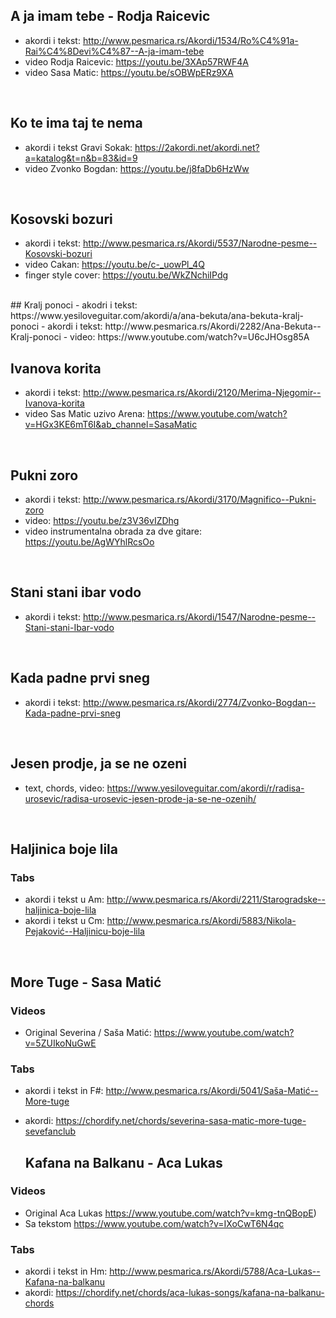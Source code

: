 ## A ja imam tebe - Rodja Raicevic
- akordi i tekst: http://www.pesmarica.rs/Akordi/1534/Ro%C4%91a-Rai%C4%8Devi%C4%87--A-ja-imam-tebe
- video Rodja Raicevic: https://youtu.be/3XAp57RWF4A
- video Sasa Matic: https://youtu.be/sOBWpERz9XA

<br/>

## Ko te ima taj te nema
- akordi i tekst Gravi Sokak: https://2akordi.net/akordi.net?a=katalog&t=n&b=83&id=9
- video Zvonko Bogdan: https://youtu.be/j8faDb6HzWw

<br/>

## Kosovski bozuri
- akordi i tekst: http://www.pesmarica.rs/Akordi/5537/Narodne-pesme--Kosovski-bozuri
- video Cakan: https://youtu.be/c-_uowPl_4Q
- finger style cover: https://youtu.be/WkZNchiIPdg

<br/>
## Kralj ponoci
- akodri i tekst: https://www.yesiloveguitar.com/akordi/a/ana-bekuta/ana-bekuta-kralj-ponoci
- akordi i tekst: http://www.pesmarica.rs/Akordi/2282/Ana-Bekuta--Kralj-ponoci
- video: https://www.youtube.com/watch?v=U6cJHOsg85A

<br/>

## Ivanova korita
- akordi i tekst: http://www.pesmarica.rs/Akordi/2120/Merima-Njegomir--Ivanova-korita
- video Sas Matic uzivo Arena: https://www.youtube.com/watch?v=HGx3KE6mT6I&ab_channel=SasaMatic

<br/>

## Pukni zoro
- akordi i tekst: http://www.pesmarica.rs/Akordi/3170/Magnifico--Pukni-zoro
- video: https://youtu.be/z3V36vIZDhg
- video instrumentalna obrada za dve gitare: https://youtu.be/AgWYhlRcsOo

<br/>

## Stani stani ibar vodo
- akordi i tekst: http://www.pesmarica.rs/Akordi/1547/Narodne-pesme--Stani-stani-Ibar-vodo

<br/>

## Kada padne prvi sneg
- akordi i tekst: http://www.pesmarica.rs/Akordi/2774/Zvonko-Bogdan--Kada-padne-prvi-sneg

<br/>

## Jesen prodje, ja se ne ozeni
- text, chords, video: https://www.yesiloveguitar.com/akordi/r/radisa-urosevic/radisa-urosevic-jesen-prode-ja-se-ne-ozenih/

<br/>

## Haljinica boje lila

### Tabs
- akordi i tekst u Am: http://www.pesmarica.rs/Akordi/2211/Starogradske--haljinica-boje-lila
- akordi i tekst u Cm: http://www.pesmarica.rs/Akordi/5883/Nikola-Pejaković--Haljinicu-boje-lila

<br/>

## More Tuge - Sasa Matić

### Videos
- Original Severina / Saša Matić: https://www.youtube.com/watch?v=5ZUIkoNuGwE

### Tabs
- akordi i tekst in F#: http://www.pesmarica.rs/Akordi/5041/Saša-Matić--More-tuge
- akordi: https://chordify.net/chords/severina-sasa-matic-more-tuge-sevefanclub

  ## Kafana na Balkanu - Aca Lukas

### Videos
- Original Aca Lukas  https://www.youtube.com/watch?v=kmg-tnQBopE)
- Sa tekstom https://www.youtube.com/watch?v=IXoCwT6N4qc

### Tabs
- akordi i tekst in Hm: http://www.pesmarica.rs/Akordi/5788/Aca-Lukas--Kafana-na-balkanu
- akordi: https://chordify.net/chords/aca-lukas-songs/kafana-na-balkanu-chords

